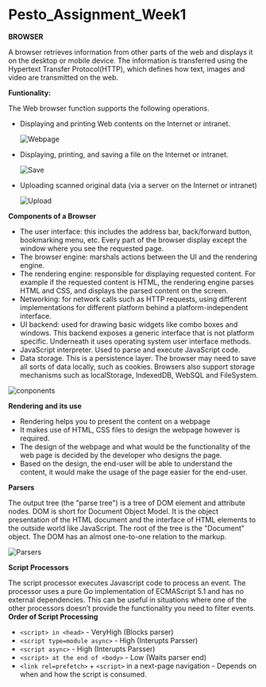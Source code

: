 # Pesto_Assignment_Week1

**BROWSER**

A browser retrieves information from other parts of the web and displays it on the desktop or mobile device. The information is transferred using the Hypertext Transfer Protocol(HTTP), which defines how text, images and video are transmitted on the web.

**Funtionality:**

The Web browser function supports the following operations.
- Displaying and printing Web contents on the Internet or intranet.

  ![Webpage](/Week-1/Assignment1.1/images/img1.png)
- Displaying, printing, and saving a file on the Internet or intranet.

  ![Save](/Week-1/Assignment1.1/images/img2.png)
- Uploading scanned original data (via a server on the Internet or intranet)

  ![Upload](/Week-1/Assignment1.1/images/img3.png)

**Components of a Browser**

- The user interface: this includes the address bar, back/forward button, bookmarking menu, etc. Every part of the browser display except the window where you see the requested page.
- The browser engine: marshals actions between the UI and the rendering engine.
- The rendering engine: responsible for displaying requested content. For example if the requested content is HTML, the rendering engine parses HTML and CSS, and displays the parsed content on the screen.
- Networking: for network calls such as HTTP requests, using different implementations for different platform behind a platform-independent interface.
- UI backend: used for drawing basic widgets like combo boxes and windows. This backend exposes a generic interface that is not platform specific. Underneath it uses operating system user interface methods.
- JavaScript interpreter. Used to parse and execute JavaScript code.
- Data storage. This is a persistence layer. The browser may need to save all sorts of data locally, such as cookies. Browsers also support storage mechanisms such as localStorage, IndexedDB, WebSQL and FileSystem.

![conponents](/Week-1/Assignment1.1/images/img4.PNG)

**Rendering and its use**

- Rendering helps you to present the content on a webpage
- It makes use of HTML, CSS files to design the webpage however is required.
- The design of the webpage and what would be the functionality of the web page is decided by the developer who designs the page.
- Based on the design, the end-user will be able to understand the content, it would make the usage of the page easier for the end-user.

**Parsers**

The output tree (the "parse tree") is a tree of DOM element and attribute nodes. DOM is short for Document Object Model. It is the object presentation of the HTML document and the interface of HTML elements to the outside world like JavaScript. The root of the tree is the "Document" object. The DOM has an almost one-to-one relation to the markup.

![Parsers](/Week-1/Assignment1.1/images/img5.PNG)

**Script Processors**

The script processor executes Javascript code to process an event. The processor uses a pure Go implementation of ECMAScript 5.1 and has no external dependencies. This can be useful in situations where one of the other processors doesn’t provide the functionality you need to filter events.
**Order of Script Processing**

- `<script> in <head>` - VeryHigh (Blocks parser)
- `<script type=module async>` - High (Interupts Parsser)
- `<script async>` - High (Interupts Parsser)
- `<script> at the end of <body>` - Low (Waits parser end)
- `<link rel=prefetch>` + `<script>` in a next-page navigation - Depends on when and how the script is consumed.
